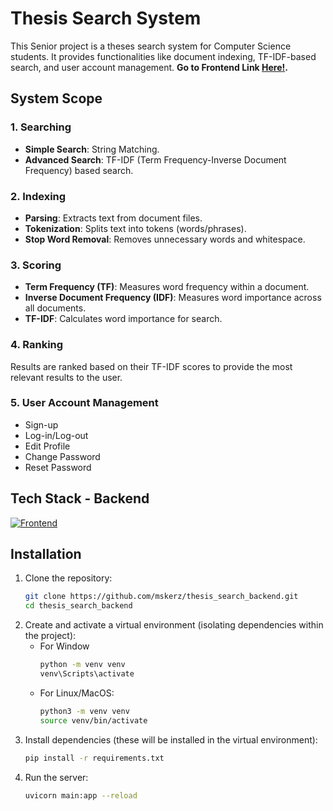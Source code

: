 # Thesis Search System

This Senior project is a theses search system for Computer Science students. It provides functionalities like document indexing, TF-IDF-based search, and user account management. 
**Go to Frontend Link [Here!](https://github.com/mskerz/thesis-search-project).**


## System Scope

### 1. Searching
- **Simple Search**: String Matching.
- **Advanced Search**: TF-IDF (Term Frequency-Inverse Document Frequency) based search.

### 2. Indexing
- **Parsing**: Extracts text from document files.
- **Tokenization**: Splits text into tokens (words/phrases).
- **Stop Word Removal**: Removes unnecessary words and whitespace.

### 3. Scoring
- **Term Frequency (TF)**: Measures word frequency within a document.
- **Inverse Document Frequency (IDF)**: Measures word importance across all documents.
- **TF-IDF**: Calculates word importance for search.

### 4. Ranking
Results are ranked based on their TF-IDF scores to provide the most relevant results to the user.

### 5. User Account Management
- Sign-up
- Log-in/Log-out
- Edit Profile
- Change Password
- Reset Password

## Tech Stack - Backend 
[![Frontend](https://skillicons.dev/icons?i=fastapi,mysql)](https://github.com/mskerz/thesis_search_backend)



## Installation

1. Clone the repository:
   ```bash
   git clone https://github.com/mskerz/thesis_search_backend.git
   cd thesis_search_backend

2. Create and activate a virtual environment (isolating dependencies within the project):
   - For Window
     ```bash
     python -m venv venv
     venv\Scripts\activate
     
   - For Linux/MacOS:
     ```bash
     python3 -m venv venv
     source venv/bin/activate
3. Install dependencies (these will be installed in the virtual environment):
   ```bash
   pip install -r requirements.txt

4. Run the server: 
   ```bash
   uvicorn main:app --reload
   




